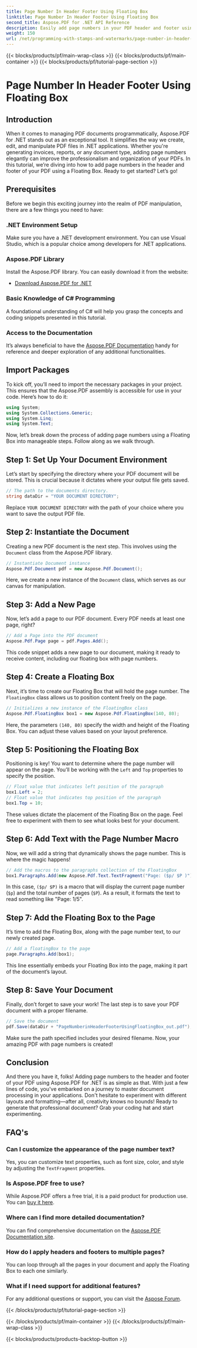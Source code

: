 ```yaml
---
title: Page Number In Header Footer Using Floating Box
linktitle: Page Number In Header Footer Using Floating Box
second_title: Aspose.PDF for .NET API Reference
description: Easily add page numbers in your PDF header and footer using a Floating Box with Aspose.PDF for .NET in this step-by-step tutorial.
weight: 150
url: /net/programming-with-stamps-and-watermarks/page-number-in-header-footer-using-floating-box/
---
```


{{< blocks/products/pf/main-wrap-class >}}
{{< blocks/products/pf/main-container >}}
{{< blocks/products/pf/tutorial-page-section >}}

# Page Number In Header Footer Using Floating Box

## Introduction

When it comes to managing PDF documents programmatically, Aspose.PDF for .NET stands out as an exceptional tool. It simplifies the way we create, edit, and manipulate PDF files in .NET applications. Whether you're generating invoices, reports, or any document type, adding page numbers elegantly can improve the professionalism and organization of your PDFs. In this tutorial, we’re diving into how to add page numbers in the header and footer of your PDF using a Floating Box. Ready to get started? Let’s go!

## Prerequisites

Before we begin this exciting journey into the realm of PDF manipulation, there are a few things you need to have:

### .NET Environment Setup
Make sure you have a .NET development environment. You can use Visual Studio, which is a popular choice among developers for .NET applications.

### Aspose.PDF Library
Install the Aspose.PDF library. You can easily download it from the website:

- [Download Aspose.PDF for .NET](https://releases.aspose.com/pdf/net/)

### Basic Knowledge of C# Programming
A foundational understanding of C# will help you grasp the concepts and coding snippets presented in this tutorial.

### Access to the Documentation
It’s always beneficial to have the [Aspose.PDF Documentation](https://reference.aspose.com/pdf/net/) handy for reference and deeper exploration of any additional functionalities.

## Import Packages

To kick off, you’ll need to import the necessary packages in your project. This ensures that the Aspose.PDF assembly is accessible for use in your code. Here’s how to do it:

```csharp
using System;
using System.Collections.Generic;
using System.Linq;
using System.Text;
```

Now, let’s break down the process of adding page numbers using a Floating Box into manageable steps. Follow along as we walk through.

## Step 1: Set Up Your Document Environment

Let’s start by specifying the directory where your PDF document will be stored. This is crucial because it dictates where your output file gets saved.

```csharp
// The path to the documents directory.
string dataDir = "YOUR DOCUMENT DIRECTORY";
```

Replace `YOUR DOCUMENT DIRECTORY` with the path of your choice where you want to save the output PDF file.

## Step 2: Instantiate the Document

Creating a new PDF document is the next step. This involves using the `Document` class from the Aspose.PDF library.

```csharp
// Instantiate Document instance
Aspose.Pdf.Document pdf = new Aspose.Pdf.Document();
```
Here, we create a new instance of the `Document` class, which serves as our canvas for manipulation.

## Step 3: Add a New Page

Now, let’s add a page to our PDF document. Every PDF needs at least one page, right?

```csharp
// Add a Page into the PDF document
Aspose.Pdf.Page page = pdf.Pages.Add();
```
This code snippet adds a new page to our document, making it ready to receive content, including our floating box with page numbers.

## Step 4: Create a Floating Box

Next, it’s time to create our Floating Box that will hold the page number. The `FloatingBox` class allows us to position content freely on the page.

```csharp
// Initializes a new instance of the FloatingBox class
Aspose.Pdf.FloatingBox box1 = new Aspose.Pdf.FloatingBox(140, 80);
```
Here, the parameters `(140, 80)` specify the width and height of the Floating Box. You can adjust these values based on your layout preference.

## Step 5: Positioning the Floating Box

Positioning is key! You want to determine where the page number will appear on the page. You’ll be working with the `Left` and `Top` properties to specify the position.

```csharp
// Float value that indicates left position of the paragraph
box1.Left = 2;
// Float value that indicates top position of the paragraph
box1.Top = 10;
```
These values dictate the placement of the Floating Box on the page. Feel free to experiment with them to see what looks best for your document.

## Step 6: Add Text with the Page Number Macro

Now, we will add a string that dynamically shows the page number. This is where the magic happens!

```csharp
// Add the macros to the paragraphs collection of the FloatingBox
box1.Paragraphs.Add(new Aspose.Pdf.Text.TextFragment("Page: ($p/ $P )"));
```
In this case, `($p/ $P)` is a macro that will display the current page number (`$p`) and the total number of pages (`$P`). As a result, it formats the text to read something like "Page: 1/5".

## Step 7: Add the Floating Box to the Page

It’s time to add the Floating Box, along with the page number text, to our newly created page.

```csharp
// Add a floatingBox to the page
page.Paragraphs.Add(box1);
```
This line essentially embeds your Floating Box into the page, making it part of the document’s layout. 

## Step 8: Save Your Document

Finally, don’t forget to save your work! The last step is to save your PDF document with a proper filename.

```csharp
// Save the document
pdf.Save(dataDir + "PageNumberinHeaderFooterUsingFloatingBox_out.pdf");
```
Make sure the path specified includes your desired filename. Now, your amazing PDF with page numbers is created! 

## Conclusion

And there you have it, folks! Adding page numbers to the header and footer of your PDF using Aspose.PDF for .NET is as simple as that. With just a few lines of code, you've embarked on a journey to master document processing in your applications. Don't hesitate to experiment with different layouts and formatting—after all, creativity knows no bounds! Ready to generate that professional document? Grab your coding hat and start experimenting.

## FAQ's

### Can I customize the appearance of the page number text?  
Yes, you can customize text properties, such as font size, color, and style by adjusting the `TextFragment` properties.

### Is Aspose.PDF free to use?  
While Aspose.PDF offers a free trial, it is a paid product for production use. You can [buy it here](https://purchase.aspose.com/buy).

### Where can I find more detailed documentation?  
You can find comprehensive documentation on the [Aspose.PDF Documentation site](https://reference.aspose.com/pdf/net/).

### How do I apply headers and footers to multiple pages?  
You can loop through all the pages in your document and apply the Floating Box to each one similarly.

### What if I need support for additional features?  
For any additional questions or support, you can visit the [Aspose Forum](https://forum.aspose.com/c/pdf/10).

{{< /blocks/products/pf/tutorial-page-section >}}

{{< /blocks/products/pf/main-container >}}
{{< /blocks/products/pf/main-wrap-class >}}

{{< blocks/products/products-backtop-button >}}
